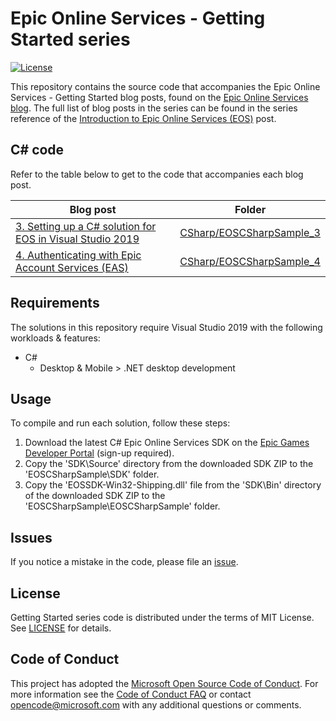 # Epic Online Services - Getting Started series

[![License](https://img.shields.io/github/license/mashape/apistatus.svg)](LICENSE)

This repository contains the source code that accompanies the Epic Online Services - Getting Started blog posts, found 
on the [Epic Online Services blog](https://dev.epicgames.com/news). The full list of blog posts in the series can be 
found in the series reference of the [Introduction to Epic Online Services (EOS)](https://dev.epicgames.com/news/introduction-to-epic-online-services-eos#series-reference) post.

## C# code

Refer to the table below to get to the code that accompanies each blog post.

| Blog post | Folder |
| --- | --- |
| [3. Setting up a C# solution for EOS in Visual Studio 2019](https://dev.epicgames.com/news/setting-up-a-c-solution-for-eos-in-visual-studio-2019) | [CSharp/EOSCSharpSample_3](CSharp/EOSCSharpSample_3) |
| [4. Authenticating with Epic Account Services (EAS)](https://dev.epicgames.com/news/player-authentication-with-epic-account-services-eas) | [CSharp/EOSCSharpSample_4](CSharp/EOSCSharpSample_4) |

## Requirements

The solutions in this repository require Visual Studio 2019 with the following workloads & features:

* C#
  * Desktop & Mobile > .NET desktop development

## Usage

To compile and run each solution, follow these steps:

1. Download the latest C# Epic Online Services SDK on the [Epic Games Developer Portal](https://dev.epicgames.com/portal/) (sign-up required).
2. Copy the 'SDK\Source' directory from the downloaded SDK ZIP to the 'EOSCSharpSample\SDK' folder.
3. Copy the 'EOSSDK-Win32-Shipping.dll' file from the 'SDK\Bin' directory of the downloaded SDK ZIP to the 'EOSCSharpSample\EOSCSharpSample' folder.

## Issues

If you notice a mistake in the code, please file an [issue](../../issues).

## License

Getting Started series code is distributed under the terms of MIT License. See [LICENSE](LICENSE) for details.

## Code of Conduct

This project has adopted the [Microsoft Open Source Code of Conduct](https://opensource.microsoft.com/codeofconduct/).
For more information see the [Code of Conduct FAQ](https://opensource.microsoft.com/codeofconduct/faq/) or
contact [opencode@microsoft.com](mailto:opencode@microsoft.com) with any additional questions or comments.
